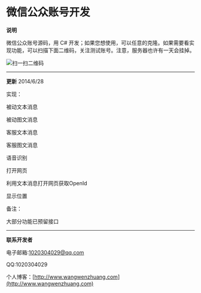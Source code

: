 微信公众账号开发
======

**说明**

微信公众账号源码，用 C# 开发；如果您想使用，可以任意的克隆。如果需要看实现功能，可以扫描下面二维码，关注测试账号。注意，服务器也许有一天会挂掉。

![扫一扫二维码](https://raw.githubusercontent.com/WangWenzhuang/WeiXin/master/OR.jpg)

****

**更新**
2014/6/28

实现：

被动文本消息

被动图文消息

客服文本消息

客服图文消息

语音识别

打开网页

利用文本消息打开网页获取OpenId

显示位置

备注：

大部分功能已预留接口

****

**联系开发者**

电子邮箱:1020304029@qq.com

QQ:1020304029

个人博客：[http://www.wangwenzhuang.com](http://www.wangwenzhuang.com)
